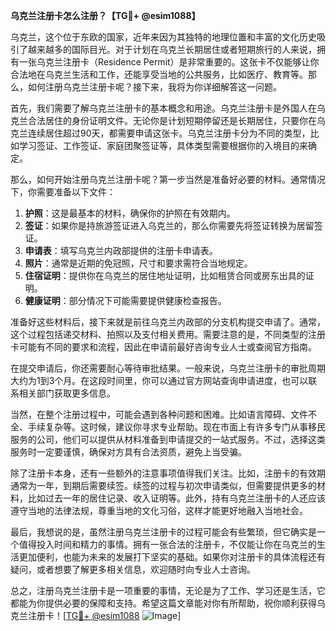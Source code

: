 **乌克兰注册卡怎么注册？【TG💪+ @esim1088】**

乌克兰，这个位于东欧的国家，近年来因为其独特的地理位置和丰富的文化历史吸引了越来越多的国际目光。对于计划在乌克兰长期居住或者短期旅行的人来说，拥有一张乌克兰注册卡（Residence Permit）是非常重要的。这张卡不仅能够让你合法地在乌克兰生活和工作，还能享受当地的公共服务，比如医疗、教育等。那么，如何注册乌克兰注册卡呢？接下来，我将为你详细解答这一问题。

首先，我们需要了解乌克兰注册卡的基本概念和用途。乌克兰注册卡是外国人在乌克兰合法居住的身份证明文件。无论你是计划短期停留还是长期居住，只要你在乌克兰连续居住超过90天，都需要申请这张卡。乌克兰注册卡分为不同的类型，比如学习签证、工作签证、家庭团聚签证等，具体类型需要根据你的入境目的来确定。

那么，如何开始注册乌克兰注册卡呢？第一步当然是准备好必要的材料。通常情况下，你需要准备以下文件：

1. **护照**：这是最基本的材料，确保你的护照在有效期内。
2. **签证**：如果你是持旅游签证进入乌克兰的，那么你需要先将签证转换为居留签证。
3. **申请表**：填写乌克兰内政部提供的注册卡申请表。
4. **照片**：通常是近期的免冠照，尺寸和要求需符合当地规定。
5. **住宿证明**：提供你在乌克兰的居住地址证明，比如租赁合同或房东出具的证明。
6. **健康证明**：部分情况下可能需要提供健康检查报告。

准备好这些材料后，接下来就是前往乌克兰内政部的分支机构提交申请了。通常，这个过程包括递交材料、拍照以及支付相关费用。需要注意的是，不同类型的注册卡可能有不同的要求和流程，因此在申请前最好咨询专业人士或查阅官方指南。

在提交申请后，你还需要耐心等待审批结果。一般来说，乌克兰注册卡的审批周期大约为1到3个月。在这段时间里，你可以通过官方网站查询申请进度，也可以联系相关部门获取更多信息。

当然，在整个注册过程中，可能会遇到各种问题和困难。比如语言障碍、文件不全、手续复杂等。这时候，建议你寻求专业帮助。现在市面上有许多专门从事移民服务的公司，他们可以提供从材料准备到申请提交的一站式服务。不过，选择这类服务时一定要谨慎，确保对方具有合法资质，避免上当受骗。

除了注册卡本身，还有一些额外的注意事项值得我们关注。比如，注册卡的有效期通常为一年，到期后需要续签。续签的过程与初次申请类似，但需要提供更多的材料，比如过去一年的居住记录、收入证明等。此外，持有乌克兰注册卡的人还应该遵守当地的法律法规，尊重当地的文化习俗，这样才能更好地融入当地社会。

最后，我想说的是，虽然注册乌克兰注册卡的过程可能会有些繁琐，但它确实是一个值得投入时间和精力的事情。拥有一张合法的注册卡，不仅能让你在乌克兰的生活更加便利，也能为未来的发展打下坚实的基础。如果你对注册卡的具体流程还有疑问，或者想要了解更多相关信息，欢迎随时向专业人士咨询。

总之，注册乌克兰注册卡是一项重要的事情，无论是为了工作、学习还是生活，它都能为你提供必要的保障和支持。希望这篇文章能对你有所帮助，祝你顺利获得乌克兰注册卡！[[TG💪+ @esim1088](https://t.me/s/esim1088) ![Image](https://i.postimg.cc/4NQfJmqS/Snipaste-2025-05-13-00-14-12.png)]
